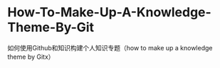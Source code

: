 # How-To-Make-Up-A-Knowledge-Theme-By-Git
如何使用Github和知识构建个人知识专题（how to make up a knowledge theme by Gitx）
